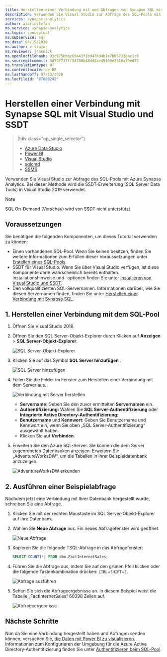 ```yaml
---
title: Herstellen einer Verbindung mit und Abfragen von Synapse SQL mit Visual Studio und SSDT
description: Verwenden Sie Visual Studio zur Abfrage des SQL-Pools mit Azure Synapse Analytics.
services: synapse analytics
author: azaricstefan
ms.service: synapse-analytics
ms.topic: conceptual
ms.subservice: sql
ms.date: 04/15/2020
ms.author: v-stazar
ms.reviewer: jrasnick
ms.openlocfilehash: 93c975bbbc69a43f1bd47bd4b1e7b857338ac1c0
ms.sourcegitcommit: 3d79f737ff34708b48dd2ae45100e2516af9ed78
ms.translationtype: HT
ms.contentlocale: de-DE
ms.lasthandoff: 07/23/2020
ms.locfileid: "87089242"
---
```

# <a name="connect-to-synapse-sql-with-visual-studio-and-ssdt"></a>Herstellen einer Verbindung mit Synapse SQL mit Visual Studio und SSDT
> [!div class="op_single_selector"]
> * [Azure Data Studio](get-started-azure-data-studio.md)
> * [Power BI](get-started-power-bi-professional.md)
> * [Visual Studio](get-started-visual-studio.md)
> * [sqlcmd](get-started-connect-sqlcmd.md) 
> * [SSMS](get-started-ssms.md)
> 
> 

Verwenden Sie Visual Studio zur Abfrage des SQL-Pools mit Azure Synapse Analytics. Bei dieser Methode wird die SSDT-Erweiterung (SQL Server Data Tools) in Visual Studio 2019 verwendet. 

> [!NOTE]
> SQL On-Demand (Vorschau) wird von SSDT nicht unterstützt.

## <a name="prerequisites"></a>Voraussetzungen
Sie benötigen die folgenden Komponenten, um dieses Tutorial verwenden zu können:

* Einen vorhandenen SQL-Pool. Wenn Sie keinen besitzen, finden Sie weitere Informationen zum Erfüllen dieser Voraussetzungen unter [Erstellen eines SQL-Pools](../sql-data-warehouse/create-data-warehouse-portal.md?toc=/azure/synapse-analytics/toc.json&bc=/azure/synapse-analytics/breadcrumb/toc.json).
* SSDT für Visual Studio. Wenn Sie über Visual Studio verfügen, ist diese Komponente darin wahrscheinlich bereits enthalten. Installationshinweise und -optionen finden Sie unter [Installieren von Visual Studio und SSDT](../sql-data-warehouse/sql-data-warehouse-install-visual-studio.md?toc=/azure/synapse-analytics/toc.json&bc=/azure/synapse-analytics/breadcrumb/toc.json).
* Den vollqualifizierten SQL-Servernamen. Informationen darüber, wie Sie diesen Servernamen finden, finden Sie unter [Herstellen einer Verbindung mit Synapse SQL](connect-overview.md).

## <a name="1-connect-to-sql-pool"></a>1. Herstellen einer Verbindung mit dem SQL-Pool
1. Öffnen Sie Visual Studio 2019.
2. Öffnen Sie den SQL Server-Objekt-Explorer durch Klicken auf **Anzeigen** > **SQL Server-Objekt-Explorer**.
   
    ![SQL Server-Objekt-Explorer](./media/get-started-visual-studio/open-ssdt.png)
3. Klicken Sie auf das Symbol **SQL Server hinzufügen** .
   
    ![SQL Server hinzufügen](./media/get-started-visual-studio/add-server.png)
4. Füllen Sie die Felder im Fenster zum Herstellen einer Verbindung mit dem Server aus.
   
    ![Verbindung mit Server herstellen](./media/get-started-visual-studio/connection-dialog.png)
   
   * **Servername**: Geben Sie den zuvor ermittelten **Servernamen** ein.
   * **Authentifizierung:** Wählen Sie **SQL Server-Authentifizierung** oder **Integrierte Active Directory-Authentifizierung**:
   * **Benutzername** und **Kennwort**: Geben Sie Benutzername und Kennwort ein, wenn Sie oben „SQL Server-Authentifizierung“ ausgewählt haben.
   * Klicken Sie auf **Verbinden**.
5. Erweitern Sie den Azure SQL-Server. Sie können die dem Server zugeordneten Datenbanken anzeigen. Erweitern Sie „AdventureWorksDW“, um die Tabellen in Ihrer Beispieldatenbank anzuzeigen.
   
    ![AdventureWorksDW erkunden](./media/get-started-visual-studio/explore-sample.png)

## <a name="2-run-a-sample-query"></a>2. Ausführen einer Beispielabfrage
Nachdem jetzt eine Verbindung mit Ihrer Datenbank hergestellt wurde, schreiben Sie eine Abfrage.

1. Klicken Sie mit der rechten Maustaste im SQL Server-Objekt-Explorer auf Ihre Datenbank.
2. Wählen Sie **Neue Abfrage** aus. Ein neues Abfragefenster wird geöffnet.
   
    ![Neue Abfrage](./media/get-started-visual-studio/new-query2.png)
3. Kopieren Sie die folgende TSQL-Abfrage in das Abfragefenster:
   
    ```sql
    SELECT COUNT(*) FROM dbo.FactInternetSales;
    ```
4. Führen Sie die Abfrage aus, indem Sie auf den grünen Pfeil klicken oder die folgende Tastenkombination drücken: `CTRL`+`SHIFT`+`E`.
   
    ![Abfrage ausführen](./media/get-started-visual-studio/run-query.png)
5. Sehen Sie sich die Abfrageergebnisse an. In diesem Beispiel weist die Tabelle „FactInternetSales“ 60398 Zeilen auf.
   
    ![Abfrageergebnisse](./media/get-started-visual-studio/query-results.png)

## <a name="next-steps"></a>Nächste Schritte
Nun da Sie eine Verbindung hergestellt haben und Abfragen senden können, versuchen Sie, [die Daten mit Power BI zu visualisieren](get-started-power-bi-professional.md).
Informationen zum Konfigurieren der Umgebung für die Azure Active Directory-Authentifizierung finden Sie unter [Authentifizieren beim SQL-Pool](../sql-data-warehouse/sql-data-warehouse-authentication.md?toc=/azure/synapse-analytics/toc.json&bc=/azure/synapse-analytics/breadcrumb/toc.json).
 